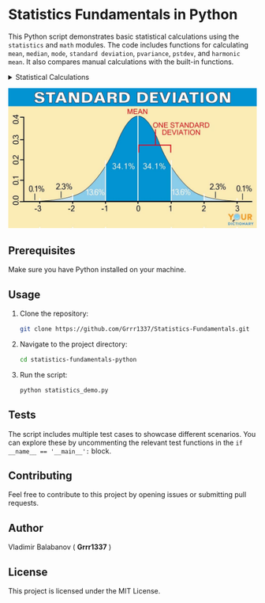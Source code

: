 # Statistics Fundamentals in Python

This Python script demonstrates basic statistical calculations using the `statistics` and `math` modules. The code includes functions for calculating `mean`, `median`, `mode`, `standard deviation`, `pvariance`, `pstdev`, and `harmonic mean`. It also compares manual calculations with the built-in functions.

<details>
  <summary>Statistical Calculations</summary>

  ### Mean

  The mean, or average, is the sum of all values in a dataset divided by the number of values. It provides a measure of the central tendency of the data.

  ### Median

  The median is the middle value of a dataset when it is sorted in ascending or descending order. It is less sensitive to outliers than the mean, making it a robust measure of central tendency.

  ### Mode

  The mode is the value that appears most frequently in a dataset. A dataset may have one mode, more than one mode, or no mode at all.

  ### Standard Deviation

  Standard deviation measures the amount of variation or dispersion in a set of values. A low standard deviation indicates that the values are close to the mean, while a high standard deviation indicates greater variability.

  ### Pvariance

  Population variance is a measure of how spread out the values in a population are. It is calculated as the average of the squared differences from the mean.

  ### Pstdev

  Population standard deviation is the square root of the population variance. It provides a standardized measure of the spread of values in a population.

  ### Harmonic Mean

  The harmonic mean is the reciprocal of the arithmetic mean of the reciprocals of a set of values. It tends to emphasize the impact of smaller values in the dataset and is particularly useful for rates or ratios.

  ### Manual Calculations vs. Built-in Functions

  The script includes both manual calculations and the use of built-in functions from the `statistics` and `math` modules. Comparing these results helps verify the accuracy of the built-in functions and provides insight into the underlying calculations.

</details>


![Standard deviation](standard-deviation_7abbbb2796.jpg)
## Prerequisites

Make sure you have Python installed on your machine.

## Usage

1. Clone the repository:

   ```bash
   git clone https://github.com/Grrr1337/Statistics-Fundamentals.git
   ```

2. Navigate to the project directory:
    ```bash
    cd statistics-fundamentals-python
    ```

3. Run the script:
    ```bash
    python statistics_demo.py
    ```

## Tests
The script includes multiple test cases to showcase different scenarios. You can explore these by uncommenting the relevant test functions in the ```if __name__ == '__main__':``` block.
 
## Contributing
Feel free to contribute to this project by opening issues or submitting pull requests.

## Author
Vladimir Balabanov ( **Grrr1337** )

## License
This project is licensed under the MIT License.


